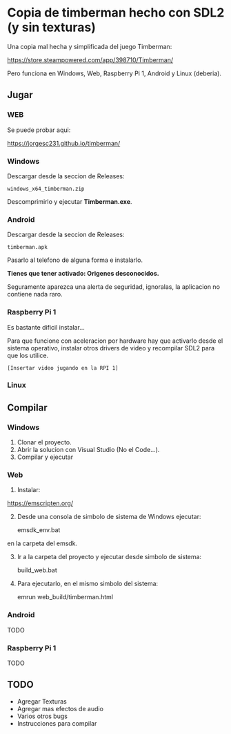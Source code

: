 # Copia de timberman hecho con SDL2 (y sin texturas)

Una copia mal hecha y simplificada del juego Timberman:

<https://store.steampowered.com/app/398710/Timberman/>



Pero funciona en Windows, Web, Raspberry Pi 1, Android y Linux (deberia).


## Jugar

### WEB

Se puede probar aqui:

<https://jorgesc231.github.io/timberman/>


### Windows

Descargar desde la seccion de Releases:

    windows_x64_timberman.zip


Descomprimirlo y ejecutar **Timberman.exe**.


### Android

Descargar desde la seccion de Releases:

    timberman.apk

Pasarlo al telefono de alguna forma e instalarlo. 

**Tienes que tener activado: Origenes desconocidos.**

Seguramente aparezca una alerta de seguridad, ignoralas, la aplicacion no contiene nada raro.


### Raspberry Pi 1

Es bastante dificil instalar...

Para que funcione con aceleracion por hardware hay que activarlo desde el sistema operativo, instalar otros drivers de video y
recompilar SDL2 para que los utilice.

    [Insertar video jugando en la RPI 1]


### Linux




## Compilar

### Windows

1. Clonar el proyecto.
2. Abrir la solucion con Visual Studio (No el Code...).
3. Compilar y ejecutar


### Web

1. Instalar:

<https://emscripten.org/>

2. Desde una consola de simbolo de sistema de Windows ejecutar:

    emsdk_env.bat

en la carpeta del emsdk.

3. Ir a la carpeta del proyecto y ejecutar desde simbolo de sistema:

    build_web.bat

4. Para ejecutarlo, en el mismo simbolo del sistema:

    emrun web_build/timberman.html


### Android

TODO


### Raspberry Pi 1

TODO



## TODO

- Agregar Texturas
- Agregar mas efectos de audio
- Varios otros bugs
- Instrucciones para compilar